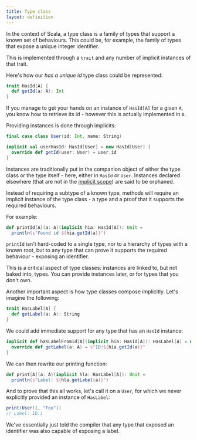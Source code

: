 ```yaml
---
title: Type class
layout: definition
---
```


In the context of Scala, a type class is a family of types that support a known set of behaviours. This could be, for example, the family of types that expose a unique integer identifier.

This is implemented through a `trait` and any number of implicit instances of that trait.

Here's how our _has a unique id_ type class could be represented:

```scala
trait HasId[A] {
  def getId(a: A): Int
}
```

If you manage to get your hands on an instance of `HasId[A]` for a given `A`, you know how to retrieve its id - however this is actually implemented in `A`.

Providing instances is done through implicits:

```scala
final case class User(id: Int, name: String)

implicit val userHasId: HasId[User] = new HasId[User] {
  override def getId(user: User) = user.id
}
```

Instances are traditionally put in the companion object of either the type class or the type itself - here, either in `HasId` or `User`. Instances declared elsewhere (that  are not in the [implicit scope](./implicit_scope.html)) are said to be orphaned.

Instead of requiring a subtype of a known type, methods will require an implicit instance of the type class - a type and a proof that it supports the required behaviours.

For example:

```scala
def printId[A](a: A)(implicit hia: HasId[A]): Unit =
  println(s"Found id ${hia.getId(a)}")
```

`printId` isn't hard-coded to a single type, nor to a hierarchy of types with a known root, but to any type that can prove it supports the required behaviour - exposing an identifier.

This is a critical aspect of type classes: instances are linked to, but not baked into, types. You can provide instances later, or for types that you don't own.

Another important aspect is how type classes compose implicitly. Let's imagine the following:

```scala
trait HasLabel[A] {
  def getLabel(a: A): String
}
```

We could add immediate support for any type that has an `HasId` instance:

```scala
implicit def hasLabelFromId[A](implicit hia: HasId[A]): HasLabel[A] = new HasLabel[A] {
  override def getLabel(a: A) = s"ID:${hia.getId(a)}"
}
```

We can then rewrite our printing function:

```scala
def print[A](a: A)(implicit hla: HasLabel[A]): Unit =
  println(s"Label: ${hla.getLabel(a)}")
```

And to prove that this all works, let's call it on a `User`, for which we never explicitly provided an instance of `HasLabel`:

```scala
print(User(1, "Foo"))
// Label: ID:1
```

We've essentially just told the compiler that any type that exposed an identifier was also capable of exposing a label.
